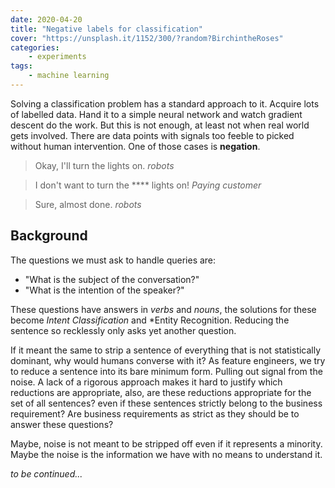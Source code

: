 ```yaml
---
date: 2020-04-20
title: "Negative labels for classification"
cover: "https://unsplash.it/1152/300/?random?BirchintheRoses"
categories:
    - experiments
tags:
    - machine learning
---
```

Solving a classification problem has a standard approach to it. Acquire lots of labelled data. Hand it to a simple neural network and watch gradient descent do the work. But this is not enough, at least not when real world gets involved. There are data points with signals too feeble to picked without human intervention. One of those cases is **negation**.

> Okay, I'll turn the lights on. <cite>robots</cite>

> I don't want to turn the **** lights on! <cite>Paying customer</cite>

> Sure, almost done. <cite>robots</cite>

## Background
The questions we must ask to handle queries are: 

- "What is the subject of the conversation?"
- "What is the intention of the speaker?"

These questions have answers in *verbs* and *nouns*, the solutions for these become *Intent Classification* and *Entity Recognition. Reducing the sentence so recklessly only asks yet another question. 

If it meant the same to strip a sentence of everything that is not statistically dominant, why would humans converse with it? As feature engineers, we try to reduce a sentence into its bare minimum form. Pulling out signal from the noise. A lack of a rigorous approach makes it hard to justify which reductions are appropriate, also, are these reductions appropriate for the set of all sentences? even if these sentences strictly belong to the business requirement? Are business requirements as strict as they should be to answer these questions?

Maybe, noise is not meant to be stripped off even if it represents a minority. Maybe the noise is the information we have with no means to understand it.

*to be continued...*
